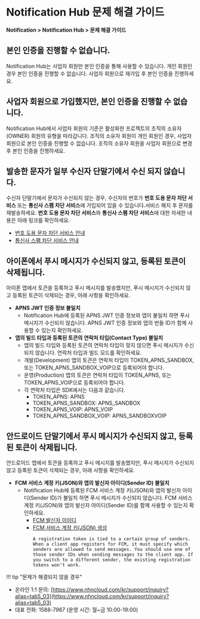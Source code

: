 <style>
.gnb_inner {
    position: fixed !important;
}
.page__rnb .lst_rnb_item .rnb_item:first-of-type a {
    display: inline !important;
}
</style>
<h1>Notification Hub 문제 해결 가이드</h1>

**Notification > Notification Hub > 문제 해결 가이드**

<span id="sms-delivery-failure"></span>

## 본인 인증을 진행할 수 없습니다.

Notification Hub는 사업자 회원만 본인 인증을 통해 사용할 수 있습니다. 개인 회원인 경우 본인 인증을 진행할 수 없습니다. 사업자 회원으로 재가입 후 본인 인증을 진행하세요.

## 사업자 회원으로 가입했지만, 본인 인증을 진행할 수 없습니다.

Notification Hub에서 사업자 회원의 기준은 활성화한 프로젝트의 조직의 소유자(OWNER) 회원의 유형을 따라갑니다. 조직의 소유자 회원이 개인 회원인 경우, 사업자 회원으로 본인 인증을 진행할 수 없습니다. 조직의 소유자 회원을 사업자 회원으로 변경 후 본인 인증을 진행하세요.

## 발송한 문자가 일부 수신자 단말기에서 수신 되지 않습니다.

수신자 단말기에서 문자가 수신되지 않는 경우, 수신자의 번호가 **번호 도용 문자 차단 서비스** 또는 **통신사 스팸 차단 서비스**에 가입되어 있을 수 있습니다.서비스 해지 후 문자를 재발송하세요. **번호 도용 문자 차단 서비스**와 **통신사 스팸 차단 서비스**에 대한 자세한 내용은 아래 링크를 확인하세요.

* [번호 도용 문자 차단 서비스 안내](service-policy-and-precondition/2-sms#about-phone-scam-blocking-services)
* [통신사 스팸 차단 서비스 안내](service-policy-and-precondition/2-sms#about-phone-scam-blocking-services)

## 아이폰에서 푸시 메시지가 수신되지 않고, 등록된 토큰이 삭제됩니다.

아이폰 앱에서 토큰을 등록하고 푸시 메시지를 발송했지만, 푸시 메시지가 수신되지 않고 등록된 토큰이 삭제되는 경우, 아래 사항을 확인하세요.

* **APNS JWT 인증 정보 불일치**
  * Notification Hub에 등록된 APNS JWT 인증 정보와 앱이 불일치 하면 푸시 메시지가 수신되지 않습니다. APNS JWT 인증 정보와 앱의 번들 ID가 함께 사용할 수 있는지 확인하세요.
* **앱의 빌드 타입과 등록된 토큰의 연락처 타입(Contact Type) 불일치**
  * 앱의 빌드 타입와 등록된 토큰의 연락처 타입이 맞지 않으면 푸시 메시지가 수신되지 않습니다. 연락처 타입과 빌드 모드를 확인하세요.
  * 개발(Development) 앱의 토큰은 연락처 타입이 TOKEN_APNS_SANDBOX, 또는 TOKEN_APNS_SANDBOX_VOIP으로 등록되어야 합니다.
  * 운영(Production) 앱의 토큰은 연락처 타입이 TOKEN_APNS, 또는 TOKEN_APNS_VOIP으로 등록되어야 합니다.
  * 각 연락처 타입은 SDK에서는 다음과 같습니다.
    * TOKEN_APNS: APNS
    * TOKEN_APNS_SANDBOX: APNS_SANDBOX
    * TOKEN_APNS_VOIP: APNS_VOIP
    * TOKEN_APNS_SANDBOX_VOIP: APNS_SANDBOXVOIP

## 안드로이드 단말기에서 푸시 메시지가 수신되지 않고, 등록된 토큰이 삭제됩니다.
  
안드로이드 앱에서 토큰을 등록하고 푸시 메시지를 발송했지만, 푸시 메시지가 수신되지 않고 등록된 토큰이 삭제되는 경우, 아래 사항을 확인하세요.

* **FCM 서비스 계정 키(JSON)와 앱의 발신자 아이디(Sender ID) 불일치**
  * Notification Hub에 등록된 FCM 서비스 계정 키(JSON)와 앱의 발신자 아이디(Sender ID)가 불일치 하면 푸시 메시지가 수신되지 않습니다. FCM 서비스 계정 키(JSON)와 앱의 발신자 아이디(Sender ID)를 함께 사용할 수 있는지 확인하세요.
    * [FCM 발신자 이이디](https://firebase.google.com/docs/cloud-messaging/concept-options#credentials)
    * [FCM 서비스 계정 키(JSON) 생성](https://firebase.google.com/docs/cloud-messaging/http-server-ref)
        ```
        A registration token is tied to a certain group of senders. 
      When a client app registers for FCM, it must specify which senders are allowed to send messages. You should use one of those sender IDs when sending messages to the client app. If you switch to a different sender, the existing registration tokens won't work.
        ```


!!! tip "문제가 해결되지 않을 경우"
* 온라인 1:1 문의: [https://www.nhncloud.com/kr/support/inquiry?alias=tab5_03](https://www.nhncloud.com/kr/support/inquiry?alias=tab5_03)
* 대표 전화: 1588-7967 (운영 시간: 월\~금 10:00-19:00)